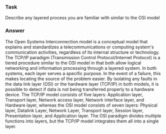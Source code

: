 ### Task

Describe any layered process you are familiar with similar to the OSI model

### Answer

The Open Systems Interconnection model is a conceptual model that explains and standardizes a telecommunications or computing system's communication activities, regardless of its internal structure or technology.
The TCP/IP paradigm (Transmission Control Protocol/Internet Protocol) is a tiered procedure similar to the OSI model in that both allow logical networking and information processing through a layered system.
In both systems, each layer serves a specific purpose. In the event of a failure, this makes locating the source of the problem easier.
By isolating any faults in the data link layer (OSI) or the hardware layer (TCP/IP) in both models, it is possible to detect if data is not being transferred properly to a hardware device. The TCP/IP model consists of five layers: Application layer, Transport layer, Network access layer, Network interface layer, and Hardware layer, whereas the OSI model consists of seven layers: Physical layer, Datalink Layer, Network Layer, Transport layer, Session layer, Presentation layer, and Application layer. The OSI paradigm divides multiple functions into layers, but the TCP/IP model integrates them all into a single layer.
